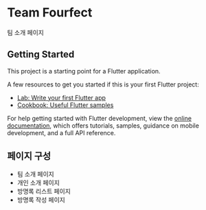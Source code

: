 # Team Fourfect

팀 소개 페이지

## Getting Started

This project is a starting point for a Flutter application.

A few resources to get you started if this is your first Flutter project:

- [Lab: Write your first Flutter app](https://docs.flutter.dev/get-started/codelab)
- [Cookbook: Useful Flutter samples](https://docs.flutter.dev/cookbook)

For help getting started with Flutter development, view the
[online documentation](https://docs.flutter.dev/), which offers tutorials,
samples, guidance on mobile development, and a full API reference.

## 페이지 구성

- 팀 소개 페이지
- 개인 소개 페이지
- 방명록 리스트 페이지
- 방명록 작성 페이지
